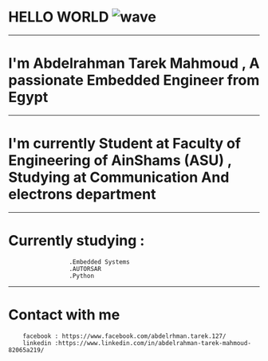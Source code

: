 # HELLO WORLD ![wave](https://user-images.githubusercontent.com/85140058/155940087-a00f607e-c1b1-4edc-84ed-2d2a6c61869d.gif)

------------------------------------------------------------------------------------------------------------------------------

# I'm Abdelrahman Tarek Mahmoud , A passionate Embedded Engineer from Egypt
------------------------------------------------------------------------------------------------------------------------------
# I'm currently Student at Faculty of Engineering of AinShams (ASU) , Studying at Communication And electrons department
------------------------------------------------------------------------------------------------------------------------------
 # Currently studying : 
                     .Embedded Systems
                     .AUTORSAR
                     .Python
------------------------------------------------------------------------------------------------------------------------------
# Contact with me 
        facebook : https://www.facebook.com/abdelrhman.tarek.127/
        linkedin :https://www.linkedin.com/in/abdelrahman-tarek-mahmoud-82065a219/
